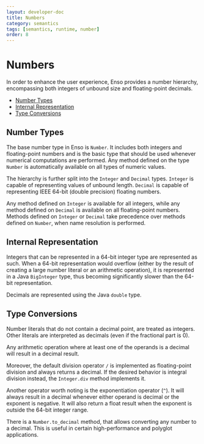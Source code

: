 ```yaml
---
layout: developer-doc
title: Numbers
category: semantics
tags: [semantics, runtime, number]
order: 8
---
```


# Numbers

In order to enhance the user experience, Enso provides a number hierarchy,
encompassing both integers of unbound size and floating-point decimals.

<!-- MarkdownTOC levels="2,3" autolink="true" -->

- [Number Types](#number-types)
- [Internal Representation](#internal-representation)
- [Type Conversions](#type-conversions)

<!-- /MarkdownTOC -->

## Number Types

The base number type in Enso is `Number`. It includes both integers and
floating-point numbers and is the basic type that should be used whenever
numerical computations are performed. Any method defined on the type `Number` is
automatically available on all types of numeric values.

The hierarchy is further split into the `Integer` and `Decimal` types. `Integer`
is capable of representing values of unbound length. `Decimal` is capable of
representing IEEE 64-bit (double precision) floating numbers.

Any method defined on `Integer` is available for all integers, while any method
defined on `Decimal` is available on all floating-point numbers. Methods defined
on `Integer` or `Decimal` take precedence over methods defined on `Number`, when
name resolution is performed.

## Internal Representation

Integers that can be represented in a 64-bit integer type are represented as
such. When a 64-bit representation would overflow (either by the result of
creating a large number literal or an arithmetic operation), it is represented
in a Java `BigInteger` type, thus becoming significantly slower than the 64-bit
representation.

Decimals are represented using the Java `double` type.

## Type Conversions

Number literals that do not contain a decimal point, are treated as integers.
Other literals are interpreted as decimals (even if the fractional part is 0).

Any arithmetic operation where at least one of the operands is a decimal will
result in a decimal result.

Moreover, the default division operator `/` is implemented as floating-point
division and always returns a decimal. If the desired behavior is integral
division instead, the `Integer.div` method implements it.

Another operator worth noting is the exponentiation operator (`^`). It will
always result in a decimal whenever either operand is decimal or the exponent is
negative. It will also return a float result when the exponent is outside the
64-bit integer range.

There is a `Number.to_decimal` method, that allows converting any number to a
decimal. This is useful in certain high-performance and polyglot applications.
